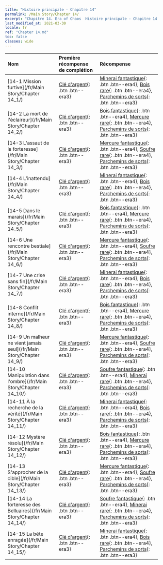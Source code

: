 ```yaml
---
title: "Histoire principale - Chapitre 14"
permalink: /Main Story/Chapter 14/
excerpt: "Chapitre 14. Era of Chaos  Histoire principale - Chapitre 14."
last_modified_at: 2021-03-30
locale: fr
ref: "Chapter 14.md"
toc: false
classes: wide
---
```


  | Nom |  Première récompense de complétion | Récompense |
  |:------------|:------------|:------------| 
  | [14-1 Mission furtive](/fr/Main Story/Chapter 14_1/) | [Clé d'argent](/fr/Items/con_693/){: .btn .btn--era3} | [Minerai fantastique](/fr/Items/mat_47/){: .btn .btn--era4}, [Bois rare](/fr/Items/mat_41/){: .btn .btn--era4}, [Parchemins de sorts](/fr/Items/con_694/){: .btn .btn--era3} |
  | [14-2 La mort de l'éclaireur](/fr/Main Story/Chapter 14_2/) | [Clé d'argent](/fr/Items/con_693/){: .btn .btn--era3} | [Bois fantastique](/fr/Items/mat_48/){: .btn .btn--era4}, [Mercure rare](/fr/Items/mat_42/){: .btn .btn--era4}, [Parchemins de sorts](/fr/Items/con_694/){: .btn .btn--era3} |
  | [14-3 L'assaut de la forteresse](/fr/Main Story/Chapter 14_3/) | [Clé d'argent](/fr/Items/con_693/){: .btn .btn--era3} | [Mercure fantastique](/fr/Items/mat_49/){: .btn .btn--era4}, [Soufre rare](/fr/Items/mat_43/){: .btn .btn--era4}, [Parchemins de sorts](/fr/Items/con_694/){: .btn .btn--era3} |
  | [14-4 L'inattendu](/fr/Main Story/Chapter 14_4/) | [Clé d'argent](/fr/Items/con_693/){: .btn .btn--era3} | [Minerai fantastique](/fr/Items/mat_47/){: .btn .btn--era4}, [Bois rare](/fr/Items/mat_41/){: .btn .btn--era4}, [Parchemins de sorts](/fr/Items/con_694/){: .btn .btn--era3} |
  | [14-5 Dans le marais](/fr/Main Story/Chapter 14_5/) | [Clé d'argent](/fr/Items/con_693/){: .btn .btn--era3} | [Bois fantastique](/fr/Items/mat_48/){: .btn .btn--era4}, [Mercure rare](/fr/Items/mat_42/){: .btn .btn--era4}, [Parchemins de sorts](/fr/Items/con_694/){: .btn .btn--era3} |
  | [14-6 Une rencontre bestiale](/fr/Main Story/Chapter 14_6/) | [Clé d'argent](/fr/Items/con_693/){: .btn .btn--era3} | [Mercure fantastique](/fr/Items/mat_49/){: .btn .btn--era4}, [Soufre rare](/fr/Items/mat_43/){: .btn .btn--era4}, [Parchemins de sorts](/fr/Items/con_694/){: .btn .btn--era3} |
  | [14-7 Une crise sans fin](/fr/Main Story/Chapter 14_7/) | [Clé d'argent](/fr/Items/con_693/){: .btn .btn--era3} | [Minerai fantastique](/fr/Items/mat_47/){: .btn .btn--era4}, [Bois rare](/fr/Items/mat_41/){: .btn .btn--era4}, [Parchemins de sorts](/fr/Items/con_694/){: .btn .btn--era3} |
  | [14-8 Conflit interne](/fr/Main Story/Chapter 14_8/) | [Clé d'argent](/fr/Items/con_693/){: .btn .btn--era3} | [Bois fantastique](/fr/Items/mat_48/){: .btn .btn--era4}, [Mercure rare](/fr/Items/mat_42/){: .btn .btn--era4}, [Parchemins de sorts](/fr/Items/con_694/){: .btn .btn--era3} |
  | [14-9 Un malheur ne vient jamais seul](/fr/Main Story/Chapter 14_9/) | [Clé d'argent](/fr/Items/con_693/){: .btn .btn--era3} | [Mercure fantastique](/fr/Items/mat_49/){: .btn .btn--era4}, [Soufre rare](/fr/Items/mat_43/){: .btn .btn--era4}, [Parchemins de sorts](/fr/Items/con_694/){: .btn .btn--era3} |
  | [14-10 Manipulation dans l'ombre](/fr/Main Story/Chapter 14_10/) | [Clé d'argent](/fr/Items/con_693/){: .btn .btn--era3} | [Soufre fantastique](/fr/Items/mat_50/){: .btn .btn--era4}, [Minerai rare](/fr/Items/mat_40/){: .btn .btn--era4}, [Parchemins de sorts](/fr/Items/con_694/){: .btn .btn--era3} |
  | [14-11 À la recherche de la vérité](/fr/Main Story/Chapter 14_11/) | [Clé d'argent](/fr/Items/con_693/){: .btn .btn--era3} | [Minerai fantastique](/fr/Items/mat_47/){: .btn .btn--era4}, [Bois rare](/fr/Items/mat_41/){: .btn .btn--era4}, [Parchemins de sorts](/fr/Items/con_694/){: .btn .btn--era3} |
  | [14-12 Mystère résolu](/fr/Main Story/Chapter 14_12/) | [Clé d'argent](/fr/Items/con_693/){: .btn .btn--era3} | [Bois fantastique](/fr/Items/mat_48/){: .btn .btn--era4}, [Mercure rare](/fr/Items/mat_42/){: .btn .btn--era4}, [Parchemins de sorts](/fr/Items/con_694/){: .btn .btn--era3} |
  | [14-13 S'approcher de la cible](/fr/Main Story/Chapter 14_13/) | [Clé d'argent](/fr/Items/con_693/){: .btn .btn--era3} | [Mercure fantastique](/fr/Items/mat_49/){: .btn .btn--era4}, [Soufre rare](/fr/Items/mat_43/){: .btn .btn--era4}, [Parchemins de sorts](/fr/Items/con_694/){: .btn .btn--era3} |
  | [14-14 La forteresse des Belluaires](/fr/Main Story/Chapter 14_14/) | [Clé d'argent](/fr/Items/con_693/){: .btn .btn--era3} | [Soufre fantastique](/fr/Items/mat_50/){: .btn .btn--era4}, [Minerai rare](/fr/Items/mat_40/){: .btn .btn--era4}, [Parchemins de sorts](/fr/Items/con_694/){: .btn .btn--era3} |
  | [14-15 La bête enragée](/fr/Main Story/Chapter 14_15/) | [Clé d'argent](/fr/Items/con_693/){: .btn .btn--era3} | [Minerai fantastique](/fr/Items/mat_47/){: .btn .btn--era4}, [Bois rare](/fr/Items/mat_41/){: .btn .btn--era4}, [Parchemins de sorts](/fr/Items/con_694/){: .btn .btn--era3} |
